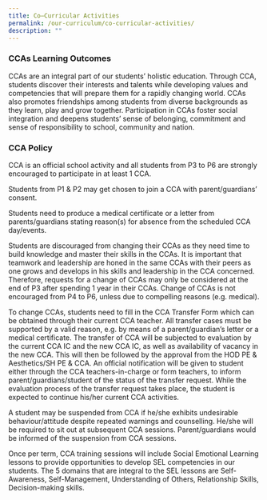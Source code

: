 ```yaml
---
title: Co—Curricular Activities
permalink: /our-curriculum/co-curricular-activities/
description: ""
---
```



### CCAs Learning Outcomes

CCAs are an integral part of our students’ holistic education. Through CCA, students discover their interests and talents while developing values and competencies that will prepare them for a rapidly changing world. CCAs also promotes friendships among students from diverse backgrounds as they learn, play and grow together. Participation in CCAs foster social integration and deepens students’ sense of belonging, commitment and sense of responsibility to school, community and nation.

### CCA Policy

CCA is an official school activity and all students from P3 to P6 are strongly encouraged to participate in at least 1 CCA.

Students from P1 & P2 may get chosen to join a CCA with parent/guardians’ consent.

Students need to produce a medical certificate or a letter from parents/guardians stating reason(s) for absence from the scheduled CCA day/events.

Students are discouraged from changing their CCAs as they need time to build knowledge and master their skills in the CCAs. It is important that teamwork and leadership are honed in the same CCAs with their peers as one grows and develops in his skills and leadership in the CCA concerned. Therefore, requests for a change of CCAs may only be considered at the end of P3 after spending 1 year in their CCAs. Change of CCAs is not encouraged from P4 to P6, unless due to compelling reasons (e.g. medical).

To change CCAs, students need to fill in the CCA Transfer Form which can be obtained through their current CCA teacher. All transfer cases must be supported by a valid reason, e.g. by means of a parent/guardian’s letter or a medical certificate. The transfer of CCA will be subjected to evaluation by the current CCA IC and the new CCA IC, as well as availability of vacancy in the new CCA. This will then be followed by the approval from the HOD PE & Aesthetics/SH PE & CCA. An official notification will be given to student either through the CCA teachers-in-charge or form teachers, to inform parent/guardians/student of the status of the transfer request. While the evaluation process of the transfer request takes place, the student is expected to continue his/her current CCA activities.

A student may be suspended from CCA if he/she exhibits undesirable behaviour/attitude despite repeated warnings and counselling. He/she will be required to sit out at subsequent CCA sessions. Parent/guardians would be informed of the suspension from CCA sessions.

Once per term, CCA training sessions will include Social Emotional Learning lessons to provide opportunities to develop SEL competencies in our students. The 5 domains that are integral to the SEL lessons are Self-Awareness, Self-Management, Understanding of Others, Relationship Skills, Decision-making skills.